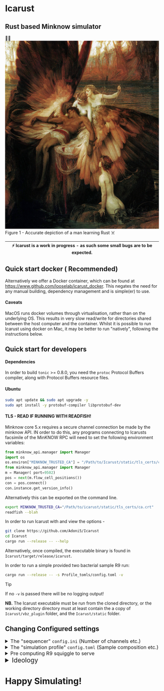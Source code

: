# Icarust
Rust based Minknow simulator
---
🦀🚀
![Lament of Icarust](img/Draper_Herbert_James_Mourning_for_Icarus.jpg "The lament of Icarus")
Figure 1 - Accurate depiction of a man learning Rust ☠️

| :zap: Icarust is a work in progress - as such some small bugs are to be expected. |
|-----------------------------------------------------------------------------------|

## Quick start docker ( Recommended)
Alternatively we offer a Docker container, which can be found at https://www.github.com/looselab/icarust_docker. 
This negates the need for any manual building, dependency management and is simple(er) to use.
#### Caveats
MacOS runs docker volumes through virtualisation, rather than on the underlying OS. This results in very slow read/write for directories shared between the host computer and the container. Whilst it is possible to run Icarust using docker on Mac, it may be better to run "natively", following the instructions below.

## Quick start for developers
#### Dependencies

In order to build `tonic` >= 0.8.0, you need the `protoc` Protocol Buffers compiler, along with Protocol Buffers resource files.

#### Ubuntu

```bash
sudo apt update && sudo apt upgrade -y
sudo apt install -y protobuf-compiler libprotobuf-dev
```

#### TLS - READ IF RUNNING WITH READFISH!

Minknow core 5.x requires a secure channel connection be made by the minknow API. IN order to do this, any programs connecting to Icarusts facsimile of the MinKNOW RPC will need to set the following environment variables:
```python
from minknow_api.manager import Manager
import os         
os.environ["MINKNOW_TRUSTED_CA"] = "/Path/to/Icarust/static/tls_certs/ca.crt"                  
from minknow_api.manager import Manager                                                      
m = Manager( port=9502)                                                                      
pos = next(m.flow_cell_positions())                                                          
con = pos.connect()                                                                          
con.instance.get_version_info()    
```

Alternatively this can be exported on the command line.

```bash
export MINKNOW_TRUSTED_CA="/Path/to/icarust/static/tls_certs/ca.crt"
readfish --blah
```


In order to run Icarust with and view the options - 

```zsh
git clone https://github.com/Adoni5/Icarust
cd Icarust
cargo run --release -- --help
```

Alternatively, once compiled, the executable binary is found in `Icarust/target/release/icarust`.

In order to run a simple provided two bacterial sample R9 run:

```zsh
cargo run --release -- -s Profile_tomls/config.toml -v
```

> [!TIP]
> If no `-v` is passed there will be no logging output!


**NB.** The Icarust executable must be run from the cloned directory, or the working directory directory must at least contain the a copy of `Icarust/vbz_plugin` folder, and the `Icarust/static` folder.

## Changing Configured settings
<details>
<summary style=" font-size: 1.17em; font-weight: normal">The "sequencer" <code>config.ini</code> (Number of channels etc.)</summary>
<br>
The config.ini configures the "sequencer" specific settings for the simulation.  It contains the following fields and values by default. It can be passed to the executed command using the `-c` flag.

```ini
[TLS]
cert-dir = ./static/tls_certs/

[PORTS]
manager = 9502
position = 10001

[SEQUENCER]
channels = 3000
```

All of these fields are required. 

| Key      | Description                                                      |
|----------|------------------------------------------------------------------|
| cert-dir | Full path to the TLS certificates for MinKNOW.                   |
| manager  | The port that the icarust MinKNOW manager server will listen on  |
| position | The port that the sequencing position will listen on             |
| channels | The number of channels to simulate.                              |

</details>
<details>
<summary style=" font-size: 1.17em; font-weight: normal">The "simulation profile" <code>config.toml</code> (Sample composition etc.)</summary>
<br>
To configure an Icarust simulation a config [TOML](https://toml.io/en/) file is passed as an argument to the icarust command.  Each line in a TOML file is either a key-value pair or a 'table', which heads up a section of key value pairs.

The config file is split into a global settings, [Parameters](#parameters) and Sample. An example R9 file can be found [here](examples/example_config.toml), an example R10 file can be found [here](examples/example_config_R10.toml).
### Global fields
Global fields are applied more as configuration variables that apply throughout the codebase.

![Global Config Section](img/global_example.png "Global Config section example.")
|          Key |       Type      | Required | Description |
|:-------------|:---------------:|:-----------:|:--------:|
| output_path | string | True | The path to a directory that the resulting FAST5 and readfish unblocked_read_ids.txt file will be written to. | 
| global_mean_read_length | int | False | If set, any samples that do not have their own read length field will use this value.| 
| random_seed | int  | False | The seed to use in any Random Number generation. If set this makes experiments repeatable if the value is retained. | 
| target_yield | int | True | The target total yield of the simulation |
| working_pore_percent | int | False | Percentage of starting pores that are functional. Default 85% |
| pore type | string | False | One of "R10" or "R9". Default R9. If R10, the provided input genome is expected to be a FASTQ or FASTA file.
| nucleotide-type | string | False | One of ["DNA", "RNA"]. If RNA the provided input genome must be a transcriptome FASTA, and the pore_type must be R9.

### Parameters
The parameters are applied to the "sequencer". They are used to setup the GRPC server so that it is connectable to. They are also written out in the FAST5 files.

![Parameters Config Section](img/params_example.png "Parameters Config section example.")
|          Key |       Type      | Required | Description |
|:-------------|:---------------:|:-----------:|:--------:|
| sample_name | string | True | The sample name for the simulation | 
| experiment_name | string | True | The experiment name for the simulation| 
| flowcell_name | string  | True | The flowcell name for the simulation | 
| device_id | string  | True | The device ID - can be anything. | 
| position | string  | True | Position name. This has to match what readfish is looking for. |
| break_read_ms | int | False | How many milliseconds to chunk reads into. Default 400. |
| sample_rate | int | False | Sample rate in Hz. Default [4000]. Suggest 3000 for RNA, 4000 or 5000 for DNA otherwise Dorado will throw a Hissy fit. |


### Sample
The sample configures what squiggle will be served. This is provided as an array of tables - i.e it is possible to specify more than one sample field. An Array of tables is specified by enclosing the section title in [[]].

![Sample Config Section](img/sample_example.png "Sample Config section example.")
|          Key |       Type      | Required | Description |
|:-------------|:---------------:|:-----------:|:--------:|
| name | string | True | The sample name. | 
| input_genome | string | True | Path to **either** the squiggle array or a directory of squiggle arrays. If a directory, all squiggle files will be considered as possible sources of reads for this sample. If the `pore_type` is **R10** files must be FASTA. | 
| mean_read_length | float  | False | The mean read length for the distribution of this sample. | 
| weight | int  | True | The relative weight of this sample against any other sample. | 
| weights_files | array[string]  | False | An array of paths to [distribution.json](#distributions) files, if you wish to specify relative likelihood of drawing a read from a given squiggle file. If a directory of files is passed the number of weights files must equal the number of files in the directory. | 
| amplicon | bool | False | Is the sample from a PCR amplicon based run. Means that read squiggle is always the complete length of a squiggle file. |
| barcodes | array[string] | False | Array of Barcode names. Multiple Barcodes can be provided for one sample |
| barcode_Weights | array[string] | False | The relative distribution of barcodes. If not provided any barcodes will be assigned a random likelihood. If provided must same length as the barcodes array.|
| uneven | bool | False | Uneven likelihood of choosing a squiggle array. Default false.|
</details>


<details>
<summary style=" font-size: 1.17em; font-weight: normal">Pre computing R9 squiggle to serve</summary>
In the python directory a script called make_squiggle.py exists. I recommend [conda](https://conda.io/projects/conda/en/latest/user-guide/install/linux.html) in order to create the python environment to use this script. 

`NB` - A python package we _currently_ use is scrappie - which depends on a few C libraries. The names of these for debian systems are listed below. 


    libcunit1
    libcunit1-dev
    libhdf5
    libhdf5-dev
    libopenblas-base
    libopenblas-dev

These can be install with `apt-get install`.

`sudo apt-get install libcunit1 libcunit1-dev libhdf5 libhdf5-dev libopenblas-base libopenblas-dev`

Now that you have all the packages required, change into the python directory and create the environment -


```zsh
cd python
conda env create -f icarust.yaml
```

To then generate signal to be served, use the provided script, giving any reference files you wish to use as arguments, space separated. An example -

```zsh
python make_squiggle.py reference_1.fa reference_2.fa --out_dir /path/to/desired/output/squiggle
```

### Splitting the reference into multiple squiggle arrays with a bed file
It is possible to split a reference into multiple squiggle arrays - i.e to simulate a PCR run by providing a bed file. This is only possible using one reference at a time currently.
```zsh
python make_squiggle.py reference_1.fa --bed_file /path/to/regions.bed --out_dir /path/to/desired/output/squiggle
```

### Distributions
In the out directory there is now a `distributions.json` file. This contains an object with two keys, names and weights. 

| Key     | Description                                     |
|---------|-------------------------------------------------|
| weights | Length of the contig. In order of names.        |
| names   | Names of all contigs passed to make_squiggle.py |
### `Warning` -> If a distributions.json file already exists, this will append to it.

.npy files containing r9.4.1 sequence should now be present in the base directory. These files will have the name of the contig they contain sequence for.

</details>

<details>
<summary style="font-size: 1.5em;">Ideology</summary>

![Icarust Ideology](img/Updated_Icarust_flowchart_backed.excalidraw.png "Basic flowchart of icarust architecture")
The image above shows the structure of Icarust. The asynchronous main thread is a tokio runtime that handles GRPC requests from readfish. The core rust package that handles this is called Tonic. When Icarust is started the threads populate a shared Vec (think list in python or array in javascript) with one ReadInfo per channel. Any actions received are sent to a seperate thread to be processed, with the correct channel for the action marked as per the action type received. Finished reads are sent to a thread to be written out.

### Parsing the config
Upon initialisation Icarust uses toml-rs to deserialise the config toml into Rust structs. These are then passed through to the data servicer, to inform the threads there where to find squiggle, of any barcodes and ratios of barcodes.

### Read fish connecting
There are two servers, a manager and a position server. Readfish first queries the manager server to get the name and port of the position, then it creates a bi-directional streaming RPC request to the position port, sending actions to perform on reads and receiving read chunks as they become available.

### Data generation
When Icarust is started, three threads are created, aptly named the Data generation thread, the Data write out thread and the Process actions thread. These serve as stand in for the actual sequencer and MinKNOW. The data generation thread is a loop with a 400ms pause.

Every 400ms it unlocks a shared Vec(If from a python background think a List that can only contain one type of elements). This Vec has one element for each channel. The element is a struct, which contains information about the read that the "channel" is currently "sequencing". If the read has been marked by the Process actions thread as unblocked, or if the read has been in the channel longer than the period of time required to sequence a real read, the thread will randomly select a read length from a gamma distribution, a contig to pull from using a weighted choice based on contig length, and a random start point. It then reads the signal from a memory map to the signal .npy files, and stores the signal in the Struct. 

Barcode squiggle can be appended to the randomly selected read by specifying desired barcodes in the config TOML. The chance of choosing a barcode within a sample is also specified in the Config TOML.

This Vec is shared between the Tonic end point and the Data generation thread using a ARC (atomic reference counter) and a mutex for mutual exclusion. This allows either thread to get a lock on the vec whilst it is being read and modified. 

### Serving reads
When a GetLiveReadsRequest GRPC request comes in, any actions specified in that request are sent to the process actions thread.
If this is the first request, a new asynchronous thread is created, which runs in perpetuity. The thread gets a lock on the channels Vec. It loops through each ReadInfo and checks if the channel is marked as Stop receiving or was unblocked. If not, the amount of squiggle is worked out based on how much time in milliseconds has passed since that read was last served. If there is enough a new HashMap (Python Dictionary, Javascript Map/Object) is created and the information and squiggle to return is added to this. Once every channel is checked, if there is data to serve, the HashMap is passed via a channel back to the main GRPC server runtime, where it is split up into 24 read chunks. These are then sent via the bi-directional stream back to the client (Presumably readfish).

### Processing actions.
The process actions thread loops infinitely, iterating a receiver, which has any received actions sent to it. If actions are found, the thread unlocks the shared ReadInfo Vec, and marks the channel that corresponds to the action according to teh action type.

### Writing out data.
The data writeout thread is sent any finished reads (reads that were unblocked or have completed sequencing naturally) via the data generation thread, using message passing with channels. This thread iterates the receiver of each channel in a loop, and once 4000 reads have been accrued these are written into a fast5 or pod5 file, using the VBZ compression plugin provided by ONT. The fields in the Fast5 file are populated using a mixture of the provided config field values and hardcoded values in the code base.

</details>

# Happy Simulating!
